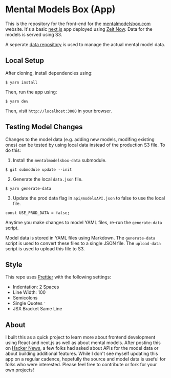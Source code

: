# Mental Models Box (App)
This is the repository for the front-end for the [mentalmodelsbox.com](https://www.mentalmodelsbox.com) website. It's a basic [next.js](https://nextjs.org/) app deployed using [Zeit Now](https://zeit.co/). Data for the models is served using S3. 

A seperate [data repository](https://github.com/deepkanwal/mentalmodelsbox-data/) is used to manage the actual mental model data.

## Local Setup

After cloning, install dependencies using:
```
$ yarn install
```
Then, run the app using: 
```
$ yarn dev
```
Then, visit `http://localhost:3000` in your browser.

## Testing Model Changes

Changes to the model data (e.g. adding new models, modifing existing ones) can be tested by using local data instead of the production S3 file. To do this:

1. Install the `mentalmodelsbox-data` submodule. 
```
$ git submodule update --init
```
2. Generate the local `data.json` file.
```
$ yarn generate-data
```
3. Update the prod data flag in `api/modelsAPI.json` to false to use the local file.
```
const USE_PROD_DATA = false;
```

Anytime you make changes to model YAML files, re-run the `generate-data` script. 

Model data is stored in YAML files using Markdown. The `generate-data` script is used to convert these files to a single JSON file. The `upload-data` script is used to upload this file to S3.

## Style

This repo uses [Prettier](https://prettier.io) with the following settings:

* Indentation: 2 Spaces
* Line Width: 100
* Semicolons 
* Single Quotes `'` 
* JSX Bracket Same Line

## About

I built this as a quick project to learn more about frontend development using React and next.js as well as about mental models. After posting this on [Hacker News](https://news.ycombinator.com/item?id=20614449), a few folks had asked about APIs for the model data or about building additional features. While I don't see myself updating this app on a regular cadence, hopefully the source and model data is useful for folks who were interested. Please feel free to contribute or fork for your own projects!
